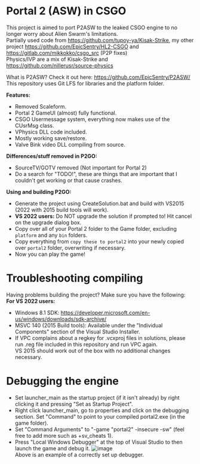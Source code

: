 # Portal 2 (ASW) in CSGO

This project is aimed to port P2ASW to the leaked CSGO engine to no longer worry about Alien Swarm's limitations.<br>
Partially used code from https://github.com/tupoy-ya/Kisak-Strike, my other project https://github.com/EpicSentry/HL2-CSGO and https://gitlab.com/mikkokko/csgo_src (P2P fixes)<br>
Physics/IVP are a mix of Kisak-Strike and https://github.com/nillerusr/source-physics<br>

What is P2ASW? Check it out here: https://github.com/EpicSentry/P2ASW/<br>
This repository uses Git LFS for libraries and the platform folder.<br>

**Features:**
- Removed Scaleform.
- Portal 2 GameUI (almost) fully functional.
- CSGO Usermessage system, everything now makes use of the CUsrMsg class.
- VPhysics DLL code included.
- Mostly working save/restore.
- Valve Bink video DLL compiling from source.

**Differences/stuff removed in P2GO:**<br>
- SourceTV/GOTV removed (Not important for Portal 2)<br>
- Do a search for "TODO!", these are things that are important that I couldn't get working or that cause crashes.

**Using and building P2GO:**
- Generate the project using CreateSolution.bat and build with VS2015 (2022 with 2015 build tools will work).<br>
- **VS 2022 users:** Do NOT upgrade the solution if prompted to! Hit cancel on the upgrade dialog box.<br>
- Copy over all of your Portal 2 folder to the Game folder, excluding `platform` and any `bin` folders.<br>
- Copy everything from `copy these to portal2` into your newly copied over `portal2` folder, overwriting if necessary.<br>
- Now you can play the game!<br>

# Troubleshooting compiling
Having problems building the project? Make sure you have the following:<br>
**For VS 2022 users:**
- Windows 8.1 SDK: https://developer.microsoft.com/en-us/windows/downloads/sdk-archive/<br>
- MSVC 140 (2015 Build tools): Available under the "Individual Components" section of the Visual Studio Installer.<br>
- If VPC complains about a regkey for .vcxproj files in solutions, please run .reg file included in this repository and run VPC again.<br>
VS 2015 should work out of the box with no additional changes necessary.<br>

# Debugging the engine
- Set launcher_main as the startup project (if it isn't already) by right clicking it and pressing "Set as Startup Project".
- Right click launcher_main, go to properties and click on the debugging section. Set "Command" to point to your compiled portal2.exe (in the game folder).
- Set "Command Arguments" to "-game "portal2" -insecure -sw" (feel free to add more such as +sv_cheats 1).
- Press "Local Windows Debugger" at the top of Visual Studio to then launch the game and debug it.
![image](https://github.com/EpicSentry/p2go/assets/82910317/a4648027-3309-4e14-b21c-83b2637bfcfc)<br>
Above is an example of a correctly set up debugger.<br>
